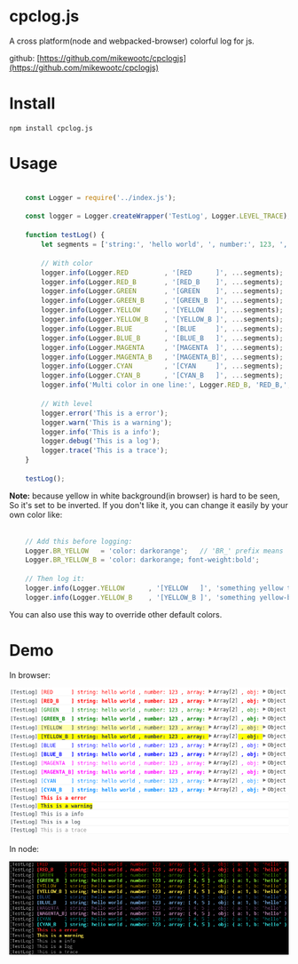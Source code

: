 # cpclog.js

A cross platform(node and webpacked-browser) colorful log for js.

github: [https://github.com/mikewootc/cpclogjs](https://github.com/mikewootc/cpclogjs)

# Install

    npm install cpclog.js

# Usage

``` javascript

    const Logger = require('../index.js');

    const logger = Logger.createWrapper('TestLog', Logger.LEVEL_TRACE);

    function testLog() {
        let segments = ['string:', 'hello world', ', number:', 123, ', array:', [4, 5], ', obj:', {a: 1, b: 'hello'}];

        // With color
        logger.info(Logger.RED         , '[RED      ]', ...segments);
        logger.info(Logger.RED_B       , '[RED_B    ]', ...segments);
        logger.info(Logger.GREEN       , '[GREEN    ]', ...segments);
        logger.info(Logger.GREEN_B     , '[GREEN_B  ]', ...segments);
        logger.info(Logger.YELLOW      , '[YELLOW   ]', ...segments);
        logger.info(Logger.YELLOW_B    , '[YELLOW_B ]', ...segments);
        logger.info(Logger.BLUE        , '[BLUE     ]', ...segments);
        logger.info(Logger.BLUE_B      , '[BLUE_B   ]', ...segments);
        logger.info(Logger.MAGENTA     , '[MAGENTA  ]', ...segments);
        logger.info(Logger.MAGENTA_B   , '[MAGENTA_B]', ...segments);
        logger.info(Logger.CYAN        , '[CYAN     ]', ...segments);
        logger.info(Logger.CYAN_B      , '[CYAN_B   ]', ...segments);
        logger.info('Multi color in one line:', Logger.RED_B, 'RED_B,', Logger.GREEN_B, 'GREEN_B,', Logger.BLUE_B, 'BLUE_B,', Logger.CLR, 'and no color');

        // With level
        logger.error('This is a error');
        logger.warn('This is a warning');
        logger.info('This is a info');
        logger.debug('This is a log');
        logger.trace('This is a trace');
    }

    testLog();

```

**Note:** because yellow in white background(in browser) is hard to be seen, So it's set to be
inverted. If you don't like it, you can change it easily by your own color like:

``` javascript

    // Add this before logging:
    Logger.BR_YELLOW   = 'color: darkorange';   // 'BR_' prefix means 'browser'
    Logger.BR_YELLOW_B = 'color: darkorange; font-weight:bold';

    // Then log it:
    logger.info(Logger.YELLOW      , '[YELLOW   ]', 'something yellow to show');
    logger.info(Logger.YELLOW_B    , '[YELLOW_B ]', 'something yellow-bold to show');

```

You can also use this way to override other default colors.

# Demo

In browser:

![in_browser.png](./doc/in_browser.png)

In node:

![in_node.png](./doc/in_node.png)




